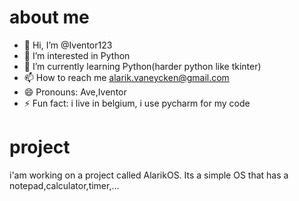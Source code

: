 # about me
- 👋 Hi, I’m @Iventor123
- 👀 I’m interested in Python
- 🌱 I’m currently learning Python(harder python like tkinter)
- 📫 How to reach me alarik.vaneycken@gmail.com
- 😄 Pronouns: Ave,Iventor
- ⚡ Fun fact: i live in belgium, i use pycharm for my code
# project
i'am working on a project called AlarikOS. Its a simple OS that has a notepad,calculator,timer,...


<!---
Iventor123/Iventor123 is a ✨ special ✨ repository because its `README.md` (this file) appears on your GitHub profile.
You can click the Preview link to take a look at your changes.
--->
